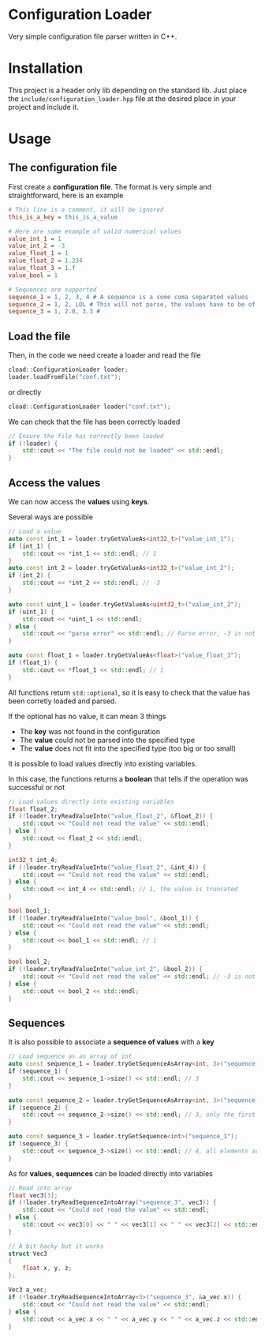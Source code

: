 # Configuration Loader

Very simple configuration file parser written in C++.

# Installation

This project is a header only lib depending on the standard lib.
Just place the `include/configuration_loader.hpp` file at the desired place in your project and include it.

# Usage

## The configuration file
First create a **configuration file**.
The format is very simple and straightforward, here is an example
```ini
# This line is a comment, it will be ignored
this_is_a_key = this_is_a_value

# Here are some example of valid numerical values
value_int_1 = 1
value_int_2 = -3
value_float_1 = 1
value_float_2 = 1.234
value_float_3 = 1.f
value_bool = 1

# Sequences are supported
sequence_1 = 1, 2, 3, 4 # A sequence is a some coma separated values
sequence_2 = 1, 2, LOL # This will not parse, the values have to be of convertible to same type
sequence_3 = 1, 2.0, 3.3 #
```

## Load the file
Then, in the code we need create a loader and read the file
```cpp
cload::ConfigurationLoader loader;
loader.loadFromFile("conf.txt");
```
or directly
```cpp
cload::ConfigurationLoader loader("conf.txt");
```
We can check that the file has been correctly loaded
```cpp
// Ensure the file has correctly been loaded
if (!loader) {
    std::cout << "The file could not be loaded" << std::endl;
}
```

## Access the values
We can now access the **values** using **keys**.

Several ways are possible
```cpp
// Load a value
auto const int_1 = loader.tryGetValueAs<int32_t>("value_int_1");
if (int_1) {
    std::cout << *int_1 << std::endl; // 1
}
auto const int_2 = loader.tryGetValueAs<int32_t>("value_int_2");
if (int_2) {
    std::cout << *int_2 << std::endl; // -3
}

auto const uint_1 = loader.tryGetValueAs<uint32_t>("value_int_2");
if (uint_1) {
    std::cout << *uint_1 << std::endl;
} else {
    std::cout << "parse error" << std::endl; // Parse error, -3 is not supported by uint32_t
}

auto const float_1 = loader.tryGetValueAs<float>("value_float_3");
if (float_1) {
    std::cout << *float_1 << std::endl; // 1
}
```

All functions return `std::optional`, so it is easy to check that the value has been corretly loaded and parsed.

If the optional has no value, it can mean 3 things
 - The **key** was not found in the configuration
 - The **value** could not be parsed into the specified type
 - The **value** does not fit into the specified type (too big or too small)

It is possible to load values directly into existing variables.

In this case, the functions returns a **boolean** that tells if the operation was successful or not
```cpp
// Load values directly into existing variables
float float_2;
if (!loader.tryReadValueInto("value_float_2", &float_2)) {
    std::cout << "Could not read the value" << std::endl;
} else {
    std::cout << float_2 << std::endl;
}

int32_t int_4;
if (!loader.tryReadValueInto("value_float_2", &int_4)) {
    std::cout << "Could not read the value" << std::endl;
} else {
    std::cout << int_4 << std::endl; // 1, the value is truncated
}

bool bool_1;
if (!loader.tryReadValueInto("value_bool", &bool_1)) {
    std::cout << "Could not read the value" << std::endl;
} else {
    std::cout << bool_1 << std::endl; // 1
}

bool bool_2;
if (!loader.tryReadValueInto("value_int_2", &bool_2)) {
    std::cout << "Could not read the value" << std::endl; // -3 is not supported by bool
} else {
    std::cout << bool_2 << std::endl;
}
```

## Sequences
It is also possible to associate a **sequence of values** with a **key**

```cpp
// Load sequence as an array of int
auto const sequence_1 = loader.tryGetSequenceAsArray<int, 3>("sequence_3");
if (sequence_1) {
    std::cout << sequence_1->size() << std::endl; // 3
}

auto const sequence_2 = loader.tryGetSequenceAsArray<int, 3>("sequence_1");
if (sequence_2) {
    std::cout << sequence_2->size() << std::endl; // 3, only the first 3 elements of the sequence are loaded
}

auto const sequence_3 = loader.tryGetSequence<int>("sequence_1");
if (sequence_3) {
    std::cout << sequence_3->size() << std::endl; // 4, all elements are loaded
}
```

As for **values**, **sequences** can be loaded directly into variables
```cpp
// Read into array
float vec3[3];
if (!loader.tryReadSequenceIntoArray("sequence_3", vec3)) {
    std::cout << "Could not read the value" << std::endl;
} else {
    std::cout << vec3[0] << " " << vec3[1] << " " << vec3[2] << std::endl; // 1 2 3.3
}

// A bit hacky but it works
struct Vec3
{
    float x, y, z;
};

Vec3 a_vec;
if (!loader.tryReadSequenceIntoArray<3>("sequence_3", &a_vec.x)) {
    std::cout << "Could not read the value" << std::endl;
} else {
    std::cout << a_vec.x << " " << a_vec.y << " " << a_vec.z << std::endl; // 1 2 3.3
}
```
